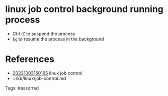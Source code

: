 # linux job control background running process
- Ctrl-Z to suspend the process
- `bg` to resume the process in the background

# References
- [20221003150165](/zet/20221003150165/) linux job control
- ~/kb/linux/job-control.md

Tags:
    #assorted

